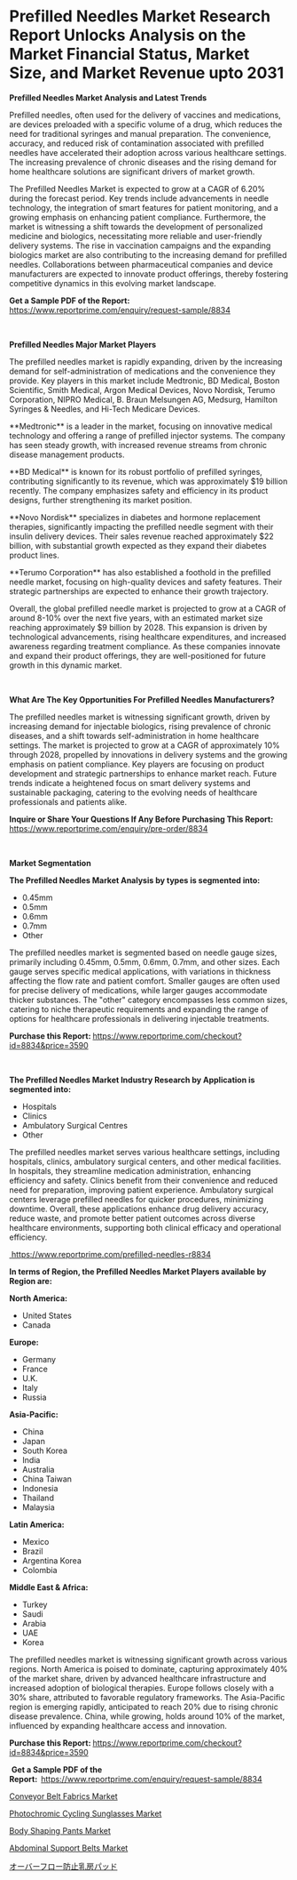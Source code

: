 <p><h1>Prefilled Needles Market Research Report Unlocks Analysis on the Market Financial Status, Market Size, and Market Revenue upto 2031</h1></p><p><strong>Prefilled Needles Market Analysis and Latest Trends</strong></p>
<p><p>Prefilled needles, often used for the delivery of vaccines and medications, are devices preloaded with a specific volume of a drug, which reduces the need for traditional syringes and manual preparation. The convenience, accuracy, and reduced risk of contamination associated with prefilled needles have accelerated their adoption across various healthcare settings. The increasing prevalence of chronic diseases and the rising demand for home healthcare solutions are significant drivers of market growth.</p><p>The Prefilled Needles Market is expected to grow at a CAGR of 6.20% during the forecast period. Key trends include advancements in needle technology, the integration of smart features for patient monitoring, and a growing emphasis on enhancing patient compliance. Furthermore, the market is witnessing a shift towards the development of personalized medicine and biologics, necessitating more reliable and user-friendly delivery systems. The rise in vaccination campaigns and the expanding biologics market are also contributing to the increasing demand for prefilled needles. Collaborations between pharmaceutical companies and device manufacturers are expected to innovate product offerings, thereby fostering competitive dynamics in this evolving market landscape.</p></p>
<p><strong>Get a Sample PDF of the Report:&nbsp;</strong> <a href="https://www.reportprime.com/enquiry/request-sample/8834">https://www.reportprime.com/enquiry/request-sample/8834</a></p>
<p>&nbsp;</p>
<p><strong>Prefilled Needles Major Market Players</strong></p>
<p><p>The prefilled needles market is rapidly expanding, driven by the increasing demand for self-administration of medications and the convenience they provide. Key players in this market include Medtronic, BD Medical, Boston Scientific, Smith Medical, Argon Medical Devices, Novo Nordisk, Terumo Corporation, NIPRO Medical, B. Braun Melsungen AG, Medsurg, Hamilton Syringes & Needles, and Hi-Tech Medicare Devices.</p><p>**Medtronic** is a leader in the market, focusing on innovative medical technology and offering a range of prefilled injector systems. The company has seen steady growth, with increased revenue streams from chronic disease management products. </p><p>**BD Medical** is known for its robust portfolio of prefilled syringes, contributing significantly to its revenue, which was approximately $19 billion recently. The company emphasizes safety and efficiency in its product designs, further strengthening its market position.</p><p>**Novo Nordisk** specializes in diabetes and hormone replacement therapies, significantly impacting the prefilled needle segment with their insulin delivery devices. Their sales revenue reached approximately $22 billion, with substantial growth expected as they expand their diabetes product lines.</p><p>**Terumo Corporation** has also established a foothold in the prefilled needle market, focusing on high-quality devices and safety features. Their strategic partnerships are expected to enhance their growth trajectory.</p><p>Overall, the global prefilled needle market is projected to grow at a CAGR of around 8-10% over the next five years, with an estimated market size reaching approximately $9 billion by 2028. This expansion is driven by technological advancements, rising healthcare expenditures, and increased awareness regarding treatment compliance. As these companies innovate and expand their product offerings, they are well-positioned for future growth in this dynamic market.</p></p>
<p>&nbsp;</p>
<p><strong>What Are The Key Opportunities For Prefilled Needles Manufacturers?</strong></p>
<p><p>The prefilled needles market is witnessing significant growth, driven by increasing demand for injectable biologics, rising prevalence of chronic diseases, and a shift towards self-administration in home healthcare settings. The market is projected to grow at a CAGR of approximately 10% through 2028, propelled by innovations in delivery systems and the growing emphasis on patient compliance. Key players are focusing on product development and strategic partnerships to enhance market reach. Future trends indicate a heightened focus on smart delivery systems and sustainable packaging, catering to the evolving needs of healthcare professionals and patients alike.</p></p>
<p><strong>Inquire or Share Your Questions If Any Before Purchasing This Report:</strong> <a href="https://www.reportprime.com/enquiry/pre-order/8834">https://www.reportprime.com/enquiry/pre-order/8834</a></p>
<p>&nbsp;</p>
<p><strong>Market Segmentation</strong></p>
<p><strong>The Prefilled Needles Market Analysis by types is segmented into:</strong></p>
<p><ul><li>0.45mm</li><li>0.5mm</li><li>0.6mm</li><li>0.7mm</li><li>Other</li></ul></p>
<p><p>The prefilled needles market is segmented based on needle gauge sizes, primarily including 0.45mm, 0.5mm, 0.6mm, 0.7mm, and other sizes. Each gauge serves specific medical applications, with variations in thickness affecting the flow rate and patient comfort. Smaller gauges are often used for precise delivery of medications, while larger gauges accommodate thicker substances. The "other" category encompasses less common sizes, catering to niche therapeutic requirements and expanding the range of options for healthcare professionals in delivering injectable treatments.</p></p>
<p><strong>Purchase this Report:&nbsp;</strong><a href="https://www.reportprime.com/checkout?id=8834&price=3590">https://www.reportprime.com/checkout?id=8834&price=3590</a></p>
<p>&nbsp;</p>
<p><strong>The Prefilled Needles Market Industry Research by Application is segmented into:</strong></p>
<p><ul><li>Hospitals</li><li>Clinics</li><li>Ambulatory Surgical Centres</li><li>Other</li></ul></p>
<p><p>The prefilled needles market serves various healthcare settings, including hospitals, clinics, ambulatory surgical centers, and other medical facilities. In hospitals, they streamline medication administration, enhancing efficiency and safety. Clinics benefit from their convenience and reduced need for preparation, improving patient experience. Ambulatory surgical centers leverage prefilled needles for quicker procedures, minimizing downtime. Overall, these applications enhance drug delivery accuracy, reduce waste, and promote better patient outcomes across diverse healthcare environments, supporting both clinical efficacy and operational efficiency.</p></p>
<p><a href="https://www.reportprime.com/prefilled-needles-r8834">&nbsp;https://www.reportprime.com/prefilled-needles-r8834</a></p>
<p><strong>In terms of Region, the Prefilled Needles Market Players available by Region are:</strong></p>
<p>
    <p> <strong> North America: </strong>
        <ul>
            <li>United States</li>
            <li>Canada</li>
        </ul>
        </p> 
    <p> <strong> Europe: </strong>
        <ul>
            <li>Germany</li>
            <li>France</li>
            <li>U.K.</li>
            <li>Italy</li>
            <li>Russia</li>
        </ul>
        </p> 
    <p> <strong> Asia-Pacific: </strong>
        <ul>
            <li>China</li>
            <li>Japan</li>
            <li>South Korea</li>
            <li>India</li>
            <li>Australia</li>
            <li>China Taiwan</li>
            <li>Indonesia</li>
            <li>Thailand</li>
            <li>Malaysia</li>
        </ul>
        </p> 
    <p> <strong> Latin America: </strong>
        <ul>
            <li>Mexico</li>
            <li>Brazil</li>
            <li>Argentina Korea</li>
            <li>Colombia</li>
        </ul>
        </p> 
    <p> <strong> Middle East & Africa: </strong>
        <ul>
            <li>Turkey</li>
            <li>Saudi</li>
            <li>Arabia</li>
            <li>UAE</li>
            <li>Korea</li>
        </ul>
    </p>
    </p>
<p><p>The prefilled needles market is witnessing significant growth across various regions. North America is poised to dominate, capturing approximately 40% of the market share, driven by advanced healthcare infrastructure and increased adoption of biological therapies. Europe follows closely with a 30% share, attributed to favorable regulatory frameworks. The Asia-Pacific region is emerging rapidly, anticipated to reach 20% due to rising chronic disease prevalence. China, while growing, holds around 10% of the market, influenced by expanding healthcare access and innovation.</p></p>
<p><strong>Purchase this Report: </strong><a href="https://www.reportprime.com/checkout?id=8834&price=3590">https://www.reportprime.com/checkout?id=8834&price=3590</a></p>
<p>&nbsp;<strong>Get a Sample PDF of the Report:&nbsp;&nbsp;</strong><a href="https://www.reportprime.com/enquiry/request-sample/8834">https://www.reportprime.com/enquiry/request-sample/8834</a></p>
<p><strong></strong></p>
<p><p><a href="https://issuu.com/reportprime-2/docs/conveyor-belt-fabrics-market-size-2_edb516c8055023">Conveyor Belt Fabrics Market</a></p><p><a href="https://www.linkedin.com/pulse/why-should-you-invest-photochromic-cycling-sunglasses-market-urcxc?trackingId=fZIusTdsRRKXPeaZv5tCWg%3D%3D">Photochromic Cycling Sunglasses Market</a></p><p><a href="https://medium.com/@eujr673/body-shaping-pants-market-evolution-global-trends-and-regional-dynamics-2024-2031-7b31550b2e54">Body Shaping Pants Market</a></p><p><a href="https://www.linkedin.com/pulse/global-abdominal-support-belts-market-size-expected-reach-yx6ye?trackingId=zMGJJxoDQTiTophTMQotfA%3D%3D">Abdominal Support Belts Market</a></p><p><a href="https://medium.com/@vadkqfca47/anti-overflow-breast-pad-market-%E3%81%AE%E3%82%B0%E3%83%AD%E3%83%BC%E3%83%90%E3%83%AB%E5%B8%82%E5%A0%B4%E6%A6%82%E8%A6%81%E3%81%AF-%E4%B8%96%E7%95%8C%E3%81%8A%E3%82%88%E3%81%B3%E4%B8%BB%E8%A6%81%E5%B8%82%E5%A0%B4%E3%81%AB%E3%81%8A%E3%81%91%E3%82%8B%E6%A5%AD%E7%95%8C%E3%81%AB%E5%BD%B1%E9%9F%BF%E3%82%92%E4%B8%8E%E3%81%88%E3%82%8B%E4%B8%BB%E8%A6%81%E3%81%AA%E3%83%88%E3%83%AC%E3%83%B3%E3%83%89%E3%81%AB%E3%81%A4%E3%81%84%E3%81%A6-%E7%8B%AC%E8%87%AA%E3%81%AE%E8%A6%96%E7%82%B9%E3%82%92%E6%8F%90%E4%BE%9B%E3%81%97%E3%81%BE%E3%81%99-7665f5c3cf92">オーバーフロー防止乳房パッド</a></p></p>